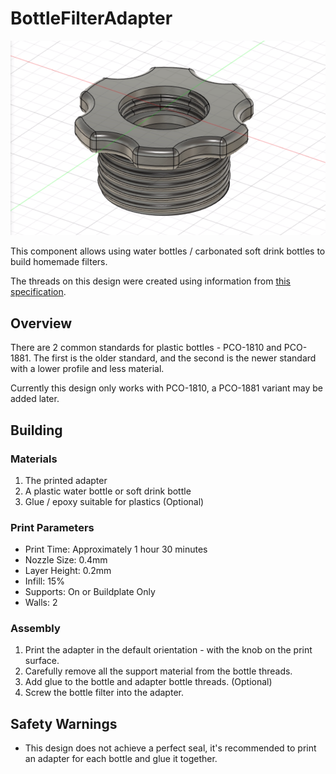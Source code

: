 # BottleFilterAdapter

<p align="center">
  <img width=600 src="images/render.png" alt="Render of the respirator body" />
</p>

This component allows using water bottles / carbonated soft drink bottles to build homemade filters.

The threads on this design were created using information from [this specification](https://web.archive.org/web/20210329170423/https://www.isbt.com/assets/Threadspecs/pco1810.pdf).

## Overview

There are 2 common standards for plastic bottles - PCO-1810 and PCO-1881. The first is the older standard, and the second is the newer standard with a lower profile and less material.

Currently this design only works with PCO-1810, a PCO-1881 variant may be added later.

## Building

### Materials

1. The printed adapter
2. A plastic water bottle or soft drink bottle
3. Glue / epoxy suitable for plastics (Optional)

### Print Parameters

* Print Time: Approximately 1 hour 30 minutes
* Nozzle Size: 0.4mm
* Layer Height: 0.2mm
* Infill: 15%
* Supports: On or Buildplate Only
* Walls: 2

### Assembly

1. Print the adapter in the default orientation - with the knob on the print surface.
2. Carefully remove all the support material from the bottle threads.
3. Add glue to the bottle and adapter bottle threads. (Optional)
4. Screw the bottle filter into the adapter.

## Safety Warnings

* This design does not achieve a perfect seal, it's recommended to print an adapter for each bottle and glue it together.
